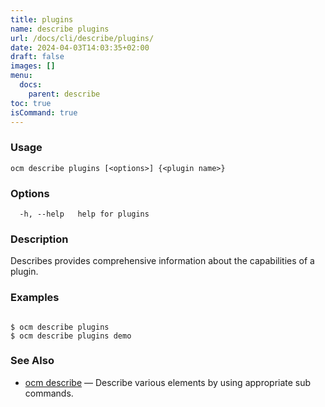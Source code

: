 ```yaml
---
title: plugins
name: describe plugins
url: /docs/cli/describe/plugins/
date: 2024-04-03T14:03:35+02:00
draft: false
images: []
menu:
  docs:
    parent: describe
toc: true
isCommand: true
---
```

### Usage

```
ocm describe plugins [<options>] {<plugin name>}
```

### Options

```
  -h, --help   help for plugins
```

### Description


Describes provides comprehensive information about the capabilities of
a plugin.


### Examples

```

$ ocm describe plugins
$ ocm describe plugins demo

```

### See Also

* [ocm describe](/docs/cli/describe)	 &mdash; Describe various elements by using appropriate sub commands.

